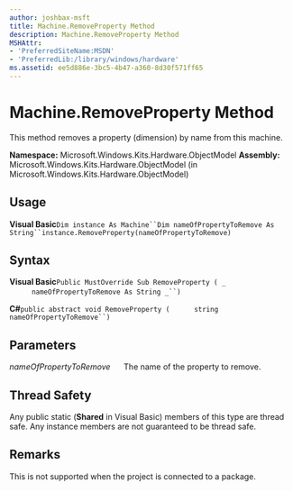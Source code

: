 ```yaml
---
author: joshbax-msft
title: Machine.RemoveProperty Method
description: Machine.RemoveProperty Method
MSHAttr:
- 'PreferredSiteName:MSDN'
- 'PreferredLib:/library/windows/hardware'
ms.assetid: ee5d886e-3bc5-4b47-a360-8d30f571ff65
---
```


# Machine.RemoveProperty Method


This method removes a property (dimension) by name from this machine.

**Namespace:** Microsoft.Windows.Kits.Hardware.ObjectModel **Assembly:** Microsoft.Windows.Kits.Hardware.ObjectModel (in Microsoft.Windows.Kits.Hardware.ObjectModel)

## Usage


**Visual Basic**`Dim instance As Machine``Dim nameOfPropertyToRemove As String``instance.RemoveProperty(nameOfPropertyToRemove)`

## Syntax


**Visual Basic**`Public MustOverride Sub RemoveProperty ( _`           `nameOfPropertyToRemove As String _``) `

**C#**`public abstract void RemoveProperty (`           `string nameOfPropertyToRemove``)`

## Parameters


*nameOfPropertyToRemove*      The name of the property to remove.

## Thread Safety


Any public static (**Shared** in Visual Basic) members of this type are thread safe. Any instance members are not guaranteed to be thread safe.

## Remarks


This is not supported when the project is connected to a package.

 

 






